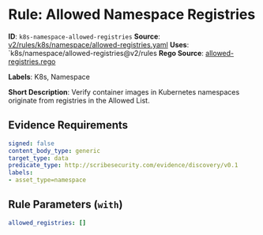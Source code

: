 # Rule: Allowed Namespace Registries

**ID**: `k8s-namespace-allowed-registries`
**Source**: [v2/rules/k8s/namespace/allowed-registries.yaml](https://github.com/scribe-public/sample-policies/v2/rules/k8s/namespace/allowed-registries.yaml)
**Uses**: `k8s/namespace/allowed-registries@v2/rules
**Rego Source**: [allowed-registries.rego](https://github.com/scribe-public/sample-policies/v2/rules/k8s/namespace/allowed-registries.rego)

**Labels**: K8s, Namespace

**Short Description**: Verify container images in Kubernetes namespaces originate from registries in the Allowed List.

## Evidence Requirements

```yaml
signed: false
content_body_type: generic
target_type: data
predicate_type: http://scribesecurity.com/evidence/discovery/v0.1
labels:
- asset_type=namespace
```
## Rule Parameters (`with`)

```yaml
allowed_registries: []
```
